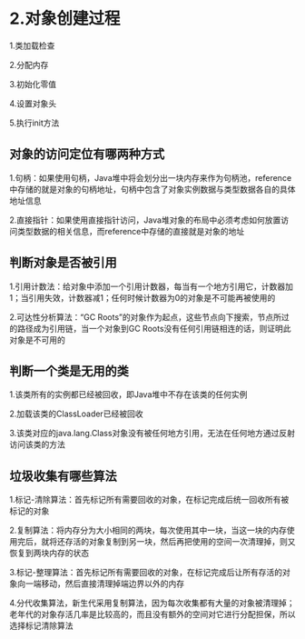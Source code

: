 # 2.对象创建过程

1.类加载检查

2.分配内存

3.初始化零值

4.设置对象头

5.执行init方法

## 对象的访问定位有哪两种方式

1.句柄：如果使用句柄，Java堆中将会划分出一块内存来作为句柄池，reference中存储的就是对象的句柄地址，句柄中包含了对象实例数据与类型数据各自的具体地址信息

2.直接指针：如果使用直接指针访问，Java堆对象的布局中必须考虑如何放置访问类型数据的相关信息，而reference中存储的直接就是对象的地址

## 判断对象是否被引用

1.引用计数法：给对象中添加一个引用计数器，每当有一个地方引用它，计数器加1；当引用失效，计数器减1；任何时候计数器为0的对象是不可能再被使用的

2.可达性分析算法：“GC Roots”的对象作为起点，这些节点向下搜索，节点所过的路径成为引用链，当一个对象到GC Roots没有任何引用链相连的话，则证明此对象是不可用的

## 判断一个类是无用的类

1.该类所有的实例都已经被回收，即Java堆中不存在该类的任何实例

2.加载该类的ClassLoader已经被回收

3.该类对应的java.lang.Class对象没有被任何地方引用，无法在任何地方通过反射访问该类的方法

## 垃圾收集有哪些算法

1.标记-清除算法：首先标记所有需要回收的对象，在标记完成后统一回收所有被标记的对象

2.复制算法：将内存分为大小相同的两块，每次使用其中一块，当这一块的内存使用完后，就将还存活的对象复制到另一块，然后再把使用的空间一次清理掉，则又恢复到两块内存的状态

3.标记-整理算法：首先标记所有需要回收的对象，在标记完成后让所有存活的对象向一端移动，然后直接清理掉端边界以外的内存

4.分代收集算法，新生代采用复制算法，因为每次收集都有大量的对象被清理掉；老年代的对象存活几率是比较高的，而且没有额外的空间对它进行分配担保，所以选择标记清除算法
